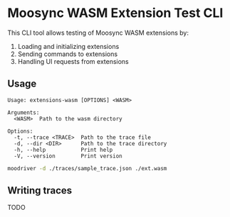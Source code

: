 # Moosync WASM Extension Test CLI

This CLI tool allows testing of Moosync WASM extensions by:
1. Loading and initializing extensions
2. Sending commands to extensions
3. Handling UI requests from extensions

## Usage

```
Usage: extensions-wasm [OPTIONS] <WASM>

Arguments:
  <WASM>  Path to the wasm directory

Options:
  -t, --trace <TRACE>  Path to the trace file
  -d, --dir <DIR>      Path to the trace directory
  -h, --help           Print help
  -V, --version        Print version
```

```bash
moodriver -d ./traces/sample_trace.json ./ext.wasm
```

## Writing traces

TODO
